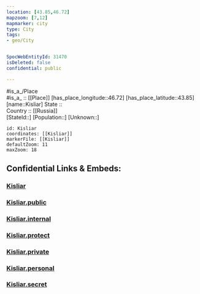 ```yaml
---
location: [43.85,46.72] 
mapzoom: [7,12] 
mapmarker: city 
type: City
tags:
- geo/City


SpocWebEntityId: 31470
isDeleted: false
confidential: public

---
```

#is_a_/Place  
#is_a_ :: [[Place]] 
[has_place_longitude::46.72] 
[has_place_latitude::43.85] 
[name::Kisliar] 
State ::  
Country :: [[Russia]]  
[StateId::] 
[Population::] 
[Unknown::] 


```leaflet
id: Kisliar
coordinates: [[Kisliar]] 
markerFile: [[Kisliar]] 
defaultZoom: 11 
maxZoom: 18
```


## Confidential Links & Embeds: 

### [Kisliar](/_Standards/Earth/Continent/Europe/Europe~East/Russia/Russia~NorthCaucasus/Dagestan~Republic/City/Kisliar.md) 

### [Kisliar.public](/_public/Earth/Continent/Europe/Europe~East/Russia/Russia~NorthCaucasus/Dagestan~Republic/City/Kisliar.public.md) 

### [Kisliar.internal](/_internal/Earth/Continent/Europe/Europe~East/Russia/Russia~NorthCaucasus/Dagestan~Republic/City/Kisliar.internal.md) 

### [Kisliar.protect](/_protect/Earth/Continent/Europe/Europe~East/Russia/Russia~NorthCaucasus/Dagestan~Republic/City/Kisliar.protect.md) 

### [Kisliar.private](/_private/Earth/Continent/Europe/Europe~East/Russia/Russia~NorthCaucasus/Dagestan~Republic/City/Kisliar.private.md) 

### [Kisliar.personal](/_personal/Earth/Continent/Europe/Europe~East/Russia/Russia~NorthCaucasus/Dagestan~Republic/City/Kisliar.personal.md) 

### [Kisliar.secret](/_secret/Earth/Continent/Europe/Europe~East/Russia/Russia~NorthCaucasus/Dagestan~Republic/City/Kisliar.secret.md)

